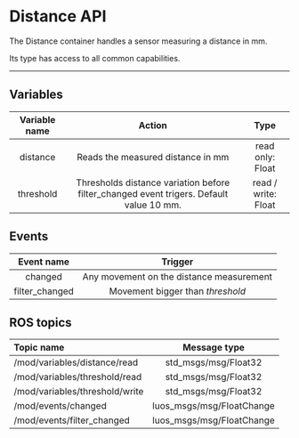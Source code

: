 # Distance API

The Distance container handles a sensor measuring a distance in mm.

Its type has access to all common capabilities.

----

## Variables

| **Variable name** | **Action** | **Type** |
|:---:|:---:|:---:|
| distance | Reads the measured distance in mm | read only: Float |
| threshold | Thresholds distance variation before filter_changed event trigers. Default value 10 mm. | read / write: Float |

## Events

| **Event name** | **Trigger** |
|:---:|:---:|
| changed | Any movement on the distance measurement |
| filter_changed | Movement bigger than *threshold* |

## ROS topics
| **Topic name** | **Message type** |
|:----|:---:|
| /mod/variables/distance/read | std_msgs/msg/Float32
| /mod/variables/threshold/read | std_msgs/msg/Float32
| /mod/variables/threshold/write | std_msgs/msg/Float32
| /mod/events/changed | luos_msgs/msg/FloatChange
| /mod/events/filter_changed | luos_msgs/msg/FloatChange



